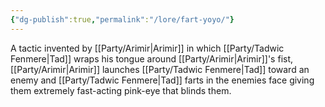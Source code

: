 ```yaml
---
{"dg-publish":true,"permalink":"/lore/fart-yoyo/"}
---
```


A tactic invented by [[Party/Arimir\|Arimir]] in which [[Party/Tadwic Fenmere\|Tad]] wraps his tongue around [[Party/Arimir\|Arimir]]'s fist, [[Party/Arimir\|Arimir]] launches [[Party/Tadwic Fenmere\|Tad]] toward an enemy and [[Party/Tadwic Fenmere\|Tad]] farts in the enemies face giving them extremely fast-acting pink-eye that blinds them.